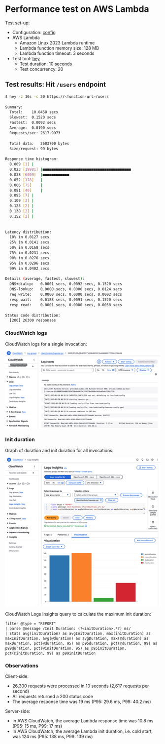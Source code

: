 # Performance test on AWS Lambda

Test set-up:

- Configuration: [config](../config)
- AWS Lambda
  - Amazon Linux 2023 Lambda runtime
  - Lambda function memory size: 128 MB
  - Lambda function timeout: 3 seconds
- Test tool: [hey](https://hey.dev)
  - Test duration: 10 seconds
  - Test concurrency: 20

## Test results: Hit `/users` endpoint

```bash
$ hey -z 10s -c 20 https://<function-url>/users

Summary:
  Total:	10.0458 secs
  Slowest:	0.1520 secs
  Fastest:	0.0092 secs
  Average:	0.0190 secs
  Requests/sec:	2617.9973

  Total data:	2603700 bytes
  Size/request:	99 bytes

Response time histogram:
  0.009 [1]	|
  0.023 [19981]	|■■■■■■■■■■■■■■■■■■■■■■■■■■■■■■■■■■■■■■■■
  0.038 [6009]	|■■■■■■■■■■■■
  0.052 [178]	|
  0.066 [75]	|
  0.081 [40]	|
  0.095 [7]	|
  0.109 [3]	|
  0.123 [2]	|
  0.138 [2]	|
  0.152 [2]	|


Latency distribution:
  10% in 0.0127 secs
  25% in 0.0141 secs
  50% in 0.0168 secs
  75% in 0.0231 secs
  90% in 0.0276 secs
  95% in 0.0296 secs
  99% in 0.0402 secs

Details (average, fastest, slowest):
  DNS+dialup:	0.0001 secs, 0.0092 secs, 0.1520 secs
  DNS-lookup:	0.0000 secs, 0.0000 secs, 0.0124 secs
  req write:	0.0000 secs, 0.0000 secs, 0.0002 secs
  resp wait:	0.0188 secs, 0.0091 secs, 0.1520 secs
  resp read:	0.0001 secs, 0.0000 secs, 0.0058 secs

Status code distribution:
  [200]	26300 responses
```

### CloudWatch logs

CloudWatch logs for a single invocation:

![CloudWatch logs](./img/cloudwatch_logs.png)

### Init duration

Graph of duration and init duration for all invocations:

![Init duration](./img/init_duration.png)

CloudWatch Logs Insights query to calculate the maximum init duration:

```
filter @type = "REPORT"
| parse @message /Init Duration: (?<initDuration>.*?) ms/
| stats avg(initDuration) as avgInitDuration, max(initDuration) as maxInitDuration, avg(@duration) as avgDuration, max(@duration) as maxDuration, pct(@duration, 95) as p95duration, pct(@duration, 99) as p99duration, pct(@initDuration, 95) as p95initDuration, pct(@initDuration, 99) as p99initDuration
```

### Observations

Client-side:
- 26,300 requests were processed in 10 seconds (2,617 requests per second)
- All requests returned a 200 status code
- The average response time was 19 ms (P95: 29.6 ms, P99: 40.2 ms)

Server-side:
- In AWS CloudWatch, the average Lambda response time was 10.8 ms (P95: 15 ms, P99: 17 ms)
- In AWS CloudWatch, the average Lambda init duration, i.e. cold start, was 124 ms (P95: 138 ms, P99: 139 ms)
